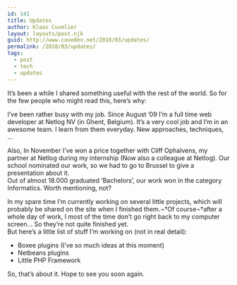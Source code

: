 ```yaml
---
id: 141
title: Updates
author: Klaas Cuvelier
layout: layouts/post.njk
guid: http://www.cuvedev.net/2010/03/updates/
permalink: /2010/03/updates/
tags:
  - post
  - tech
  - updates
---
```


It&#8217;s been a while I shared something useful with the rest of the world. So for the few people who might read this, here&#8217;s why:

I&#8217;ve been rather busy with my job. Since August &#8217;09 I&#8217;m a full time web developer at Netlog NV (in Ghent, Belgium). It&#8217;s a very cool job and I&#8217;m in an awesome team. I learn from them everyday. New approaches, techniques, &#8230;

Also, In November I&#8217;ve won a price together with Cliff Ophalvens, my partner at Netlog during my internship (Now also a colleague at Netlog). Our school nominated our work, so we had to go to Brussel to give a presentation about it.  
Out of almost 18.000 graduated &#8216;Bachelors&#8217;, our work won in the category Informatics. Worth mentioning, not?

In my spare time I&#8217;m currently working on several little projects, which will probably be shared on the site when I finished them.¬†Of course¬†after a whole day of work, I most of the time don&#8217;t go right back to my computer screen&#8230; So they&#8217;re not quite finished yet.  
But here&#8217;s a little list of stuff I&#8217;m working on (not in real detail):

- Boxee plugins (I&#8217;ve so much ideas at this moment)
- Netbeans plugins
- Little PHP Framework

So, that&#8217;s about it. Hope to see you soon again.
